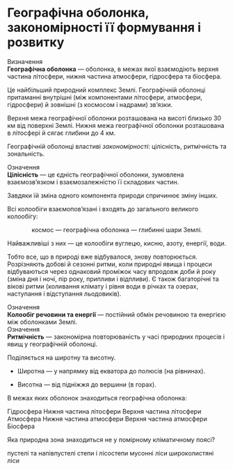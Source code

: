 # Географiчна оболонка, закономiрностi її формування i розвитку

<div class="eoz-wrap">
<span class="eoz">Визначення</span>
<div class="eoz-text">
<b>Географiчна оболонка</b> — оболонка, в межах якої взаємодiють верхня частина лiтосфери, нижня частина атмосфери, гiдросфера та бiосфера.
</div>
</div>

Це найбільший природний комплекс Землі. Географічній оболонці притаманні внутрішні (між компонентами літосфери, атмосфери, гідросфери) й зовнішні (з космосом і надрами) зв’язки.

Верхня межа географічної оболонки розташована на висоті близько 30 км від поверхні Землі. Нижня межа географічної оболонки розташована в літосфері й сягає глибини до 4 км.

Географічній оболонці властиві *закономірності*: <span class="p1">цілісність</span>, <span class="p1">ритмічність</span> та <span class="p1">зональність</span>.

<div class="eoz-wrap">
<span class="eoz">Означення</span>
<div class="eoz-text">
<b>Цiлiснiсть</b> — це єднiсть географiчної оболонки, зумовлена взаємозв’язком i взаємозалежнiстю її складових частин.
</div>
</div>

Завдяки їй зміна одного компонента природи спричинює зміну інших.

Всі колообіги взаємопов’язані і входять до загального великого колообігу: 

<p align="center"><span class="p1">космос — географічна оболонка — глибинні шари Землі</span>.</p>

Найважливіші з них — це колообіги вуглецю, кисню, азоту, енергії, води.

Тобто все, що в природі вже відбувалося, знову повторюється. Розрізняють добові й сезонні ритми, коли природні явища і процеси відбуваються через однаковий проміжок часу впродовж доби й року (зміна дня і ночі, пір року, припливи і відпливи). Є також багаторічні та вікові ритми (коливання клімату і рівня води в річках та озерах, наступання і відступання льодовиків).

<div class="eoz-wrap">
<span class="eoz">Означення</span>
<div class="eoz-text">
<b>Колообiг речовини та енергiї</b> — постiйний обмiн речовиною та енергiєю мiж оболонками Землi.
</div>
</div>

<div class="eoz-wrap">
<span class="eoz">Означення</span>
<div class="eoz-text">
<b>Ритмiчнiсть</b> — закономiрна повторюванiсть у часi природних процесiв i явищ у географiчнiй оболонцi.
</div>
</div>


Поділяється на <span class="p1">широтну</span> та <span class="p1">висотну</span>.

-   <span class="p1">Широтна</span> — у напрямку від екватора до полюсів (на рівнинах).

-   <span class="p1">Висотна</span> — від підніжжя до вершини (в горах).

<quiz>
<question multiple>
<p>В межах яких оболонок знаходиться географічна оболонка:</p>
<answer correct>Гідросфера</answer>
<answer>Нижня частина літосфери</answer>
<answer correct>Верхня частина літосфери</answer>
<answer correct>Атмосфера</answer>
<answer correct>Нижня частина атмосфери</answer>
<answer>Верхня частина атмосфери</answer>
<answer correct>Біосфера</answer>
</question>
      
<question>
<p>Яка природна зона знаходиться не у помірному кліматичному поясі?</p>
<answer>пустелі та напівпустелі </answer>
<answer>степи і лісостепи</answer>
<answer correct>мусонні ліси</answer>
<answer>широколистяні ліси</answer>
</question>
</quiz>